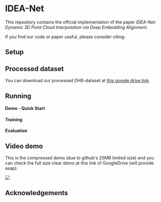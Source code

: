 # IDEA-Net

This repository contains the official implementation of the paper *IDEA-Net: Dynamic 3D Point Cloud Interpolation via Deep Embedding Alignment*.

If you find our code or paper useful, please consider citing:
<!-- @inproceedings{zeng2022ideanet,
  title={IDEA-Net: Dynamic 3D Point Cloud Interpolation via Deep Embedding Alignment},
  author={Zeng, Yiming and Qian, Yue and Zhang, Qijian and Hou, Junhui and Yuan, Yixuan and He, Ying},
  booktitle={Proceedings of the IEEE/CVF Conference on Computer Vision and Pattern Recognition},
  pages={????},
  year={2022}
} -->

## Setup

## Processed dataset

You can download our processed DHB-dataset at [this google drive link](https://drive.google.com/drive/folders/1Oaras1mV6DOICMPkCggPZvnBAtc4SKgH?usp=sharing).

## Running

#### Demo - Quick Start

#### Training

#### Evaluation

## Video demo

This is the compressed demo (due to github's 25MB limited size) and you can check the full size clear demo at this link of GoogleDrive (will provide asap):

![](https://github.com/ZENGYIMING-EAMON/IDEA-Net/blob/main/demo_small_size.gif)

## Acknowledgements

<!-- For further questions, please contact 'ym.zeng@my.cityu.edu.hk' -->
